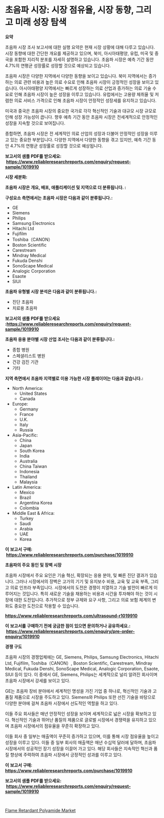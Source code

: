 <p><h1>초음파 시장: 시장 점유율, 시장 동향, 그리고 미래 성장 탐색</h1></p><p><strong>요약</strong></p>
<p><p>초음파 시장 조사 보고서에 대한 실행 요약은 현재 시장 상황에 대해 다루고 있습니다. 시장 동향에 대한 간단한 개요를 제공하고 있으며, 북미, 아시아태평양, 유럽, 미국 및 중국을 포함한 지리적 분포를 자세히 설명하고 있습니다. 초음파 시장은 예측 기간 동안 4.7%의 연평균 성장률로 성장할 것으로 예상되고 있습니다.</p><p>초음파 시장은 다양한 지역에서 다양한 동향을 보이고 있습니다. 북미 지역에서는 증가하는 의료 관련 비용과 높은 의료 수요로 인해 초음파 시장이 긍정적인 성장을 보이고 있습니다. 아시아태평양 지역에서는 빠르게 성장하는 의료 산업과 증가하는 의료 기술 수요로 인해 초음파 시장이 높은 성장을 이루고 있습니다. 유럽에서는 고용량 체취율 및 저렴한 의료 서비스 가격으로 인해 초음파 시장이 안정적인 성장세를 유지하고 있습니다.</p><p>미국과 중국은 초음파 시장의 중요한 국가로 각각 혁신적인 기술과 대규모 시장 규모로 인해 성장 가능성이 큽니다. 향후 예측 기간 동안 초음파 시장은 전세계적으로 안정적인 성장을 지속할 것으로 보여집니다.</p><p>종합하면, 초음파 시장은 전 세계적인 의료 산업의 성장과 더불어 안정적인 성장을 이루고 있는 중요한 부분입니다. 다양한 지역에서 다양한 동향을 겪고 있지만, 예측 기간 동안 4.7%의 연평균 성장률로 성장할 것으로 예상됩니다.</p></p>
<p><strong>보고서의 샘플 PDF를 받으세요: &nbsp;<a href="https://www.reliableresearchreports.com/enquiry/request-sample/1019910">https://www.reliableresearchreports.com/enquiry/request-sample/1019910</a></strong></p>
<p><strong>시장 세분화:</strong></p>
<p><strong> 초음파 시장은 개요, 배포, 애플리케이션 및 지역으로 더 분류됩니다. :</strong></p>
<p><strong>구성요소 측면에서는 초음파 시장은 다음과 같이 분류됩니다.:</strong></p>
<p><ul><li>GE</li><li>Siemens</li><li>Philips</li><li>Samsung Electronics</li><li>Hitachi Ltd</li><li>Fujifilm</li><li>Toshiba（CANON）</li><li>Boston Scientific</li><li>Carestream</li><li>Mindray Medical</li><li>Fukuda Denshi</li><li>SonoScape Medical</li><li>Analogic Corporation</li><li>Esaote</li><li>SIUI</li></ul></p>
<p><strong> 초음파 유형별 시장 분석은 다음과 같이 분류됩니다.:</strong></p>
<p><ul><li>진단 초음파</li><li>치료용 초음파</li></ul></p>
<p><strong>보고서의 샘플 PDF를 받으세요 :<a href="https://www.reliableresearchreports.com/enquiry/request-sample/1019910">https://www.reliableresearchreports.com/enquiry/request-sample/1019910</a></strong></p>
<p><strong> 초음파 응용 분야별 시장 산업 조사는 다음과 같이 분류됩니다.:</strong></p>
<p><ul><li>종합 병원</li><li>스페셜리스트 병원</li><li>건강 검진 기관</li><li>기타</li></ul></p>
<p><strong>지역 측면에서 초음파 지역별로 이용 가능한 시장 플레이어는 다음과 같습니다.:</strong></p>
<p><ul>
    <li>
        North America:
        <ul>
            <li>United States</li>
            <li>Canada</li>
        </ul>
    </li>
    <li>
        Europe:
        <ul>
            <li>Germany</li>
            <li>France</li>
            <li>U.K.</li>
            <li>Italy</li>
            <li>Russia</li>
        </ul>
    </li>
    <li>
        Asia-Pacific:
        <ul>
            <li>China</li>
            <li>Japan</li>
            <li>South Korea</li>
            <li>India</li>
            <li>Australia</li>
            <li>China Taiwan</li>
            <li>Indonesia</li>
            <li>Thailand</li>
            <li>Malaysia</li>
        </ul>
    </li>
    <li>
        Latin America:
        <ul>
            <li>Mexico</li>
            <li>Brazil</li>
            <li>Argentina Korea</li>
            <li>Colombia</li>
        </ul>
    </li>
    <li>
        Middle East & Africa:
        <ul>
            <li>Turkey</li>
            <li>Saudi</li>
            <li>Arabia</li>
            <li>UAE</li>
            <li>Korea</li>
        </ul>
    </li>
    </ul></p>
<p><strong>이 보고서 구매: &nbsp;<a href="https://www.reliableresearchreports.com/purchase/1019910">https://www.reliableresearchreports.com/purchase/1019910</a></strong></p>
<p><strong>초음파의 주요 동인 및 장벽 시장</strong></p>
<p><p>초음파 시장에서 주요 요인은 기술 혁신, 확장되는 응용 분야, 및 빠른 진단 결과가 있습니다. 그러나 시장에서의 장벽은 고가의 기기 및 유지보수 비용, 교육 및 교육 부족, 그리고 의료 인프라 부족입니다. 시장에서의 도전은 경쟁이 치열하고 기술 발전이 빠르게 이루어지는 것입니다. 특히 새로운 기술을 채용하는 비용과 시간을 투자해야 하는 것이 시장에 대한 도전입니다. 추가적으로 정부 규제와 요구 사항, 그리고 의료 보험 체계의 변화도 중요한 도전으로 작용할 수 있습니다.</p></p>
<p><strong><a href="https://www.reliableresearchreports.com/ultrasound-r1019910">https://www.reliableresearchreports.com/ultrasound-r1019910</a></strong></p>
<p><strong>이 보고서를 구매하기 전에 궁금한 점이 있으면 문의하거나 공유하세요.: &nbsp;<a href="https://www.reliableresearchreports.com/enquiry/pre-order-enquiry/1019910">https://www.reliableresearchreports.com/enquiry/pre-order-enquiry/1019910</a></strong></p>
<p><strong>경쟁 구도</strong></p>
<p><p>초음파 시장의 경쟁업체에는 GE, Siemens, Philips, Samsung Electronics, Hitachi Ltd, Fujifilm, Toshiba（CANON）, Boston Scientific, Carestream, Mindray Medical, Fukuda Denshi, SonoScape Medical, Analogic Corporation, Esaote, SIUI 등이 있다. 이 중에서 GE, Siemens, Philips는 세계적으로 널리 알려진 회사이며 초음파 시장에서 강세를 보이고 있다.</p><p>GE는 초음파 장비 분야에서 세계적인 명성을 가진 기업 중 하나로, 혁신적인 기술과 고품질 제품으로 시장을 주도하고 있다. Siemens와 Philips 또한 선진 기술을 바탕으로 다양한 분야에 걸쳐 초음파 시장에서 선도적인 역할을 하고 있다.</p><p>이들 주요 회사들은 매년 안정적인 성장을 보이며 세계적으로 넓은 시장을 확보하고 있다. 혁신적인 기술과 뛰어난 품질의 제품으로 글로벌 시장에서 경쟁력을 유지하고 있으며 초음파 시장에서의 점유율을 꾸준히 확장하고 있다.</p><p>이들 회사 중 일부는 매출액이 꾸준히 증가하고 있으며, 이를 통해 시장 점유율을 높이고 성장을 이루고 있다. 이들 중 일부 회사의 매출액은 매년 수십억 달러에 달하며, 초음파 시장에서의 성공적인 장기 성장을 이끌어 가고 있다. 해당 회사들은 지속적인 혁신과 품질 향상에 주력하여 초음파 시장에서 긍정적인 성과를 이루고 있다.</p></p>
<p><strong>이 보고서 구매: &nbsp; <a href="https://www.reliableresearchreports.com/purchase/1019910">https://www.reliableresearchreports.com/purchase/1019910</a></strong></p>
<p><strong>보고서의 샘플 PDF를 받으세요: &nbsp;<a href="https://www.reliableresearchreports.com/enquiry/request-sample/1019910">https://www.reliableresearchreports.com/enquiry/request-sample/1019910</a></strong><strong></strong></p>
<p>&nbsp;</p>
<p><p><a href="https://nifty-kite-d51.notion.site/Flame-Retardant-Polyamide-Market-Size-CAGR-Trends-2024-2030-8feee21d696a4050b1c937e723a3ef96">Flame Retardant Polyamide Market</a></p></p>